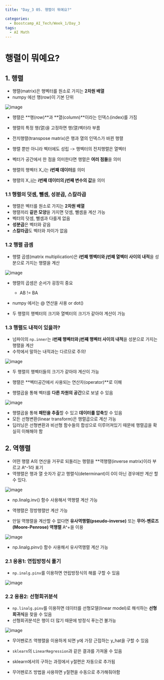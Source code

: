 ```yaml
---
title: "Day_3 05. 행렬이 뭐예요?"

categories:
  - Boostcamp_AI_Tech/Week_1/Day_3
tags:
  - AI Math
---
```


# 행렬이 뭐예요?

## 1. 행렬

- 행렬(matrix)은 행벡터를 원소로 가지는 **2차원 배열**
- numpy 에선 행(row)이 기본 단위

![image](https://user-images.githubusercontent.com/52475378/128180890-e2b9d6d4-60a7-435e-9c63-ddbadaa0bf9b.png)

- 행렬은 **행(row)**과 **열(column)**이라는 인덱스(index)를 가짐
- 행렬의 특정 행(열)을 고정하면 행(열)벡터라 부름

- 전치행렬(transpose matrix)은 행과 열의 인덱스가 바뀐 행렬
- 행렬 뿐만 아니라 벡터에도 성립 -> 행벡터의 전치행렬은 열벡터

- 벡터가 공간에서 한 점을 의미한다면 행렬은 **여러 점들**을 의미
- 행렬의 행벡터 X_i는 **i번째 데이터**를 의미
- 행렬의 X_ij는 **i번째 데이터의 j번째 변수의 값**을 의미

### 1.1 행렬의 덧셈, 뺄셈, 성분곱, 스칼라곱

- 행렬은 벡터를 원소로 가지는 **2차원 배열**
- 행렬끼리 **같은 모양**을 가지면 덧셈, 뺄셈을 계산 가능
- 벡터의 덧셈, 뺄셈과 다를게 없음
- **성분곱**은 벡터와 같음
- **스칼라곱**도 벡터와 차이가 없음

### 1.2 행렬 곱셈

- 행렬 곱셈(matrix multiplication)은 **i번째 헹벡터와 j번째 열벡터 사이의 내적**을 성분으로 가지는 행렬을 계산

![image](https://user-images.githubusercontent.com/52475378/128182226-6cd28229-9eb8-42d2-9746-15a77416f11e.png)

- 행렬의 곱셈은 순서가 굉장히 중요
  - AB != BA

- numpy 에서는 @ 연산을 사용 or dot() 
- 두 행렬의 행벡터의 크기와 열벡터의 크기가 같아야 계산이 가능

### 1.3 행렬도 내적이 있을까?

- 넘파이의 `np.inner`는 **i번쨰 행벡터와 j번쨰 행벡터 사이의 내적**을 성분으로 가지는 행렬을 계산
- 수학에서 말하는 내적과는 다르므로 주의!

![image](https://user-images.githubusercontent.com/52475378/128182778-1df17792-5b9f-4b30-bedf-72be6faa02b2.png)

- 두 행렬의 행벡터들의 크기가 같아야 계산이 가능

- 행렬은 **벡터공간에서 사용되는 연산자(operator)**로 이해
- 행렬곱을 통해 벡터를 **다른 차원의 공간**으로 보낼 수 있음

![image](https://user-images.githubusercontent.com/52475378/128183295-c9e02260-867f-4e7e-9388-5b2b06a3f0ad.png)

- 행렬곱을 통해 **패턴을 추출**할 수 있고 **데이터를 압축**할 수 있음
- 모든 선형변환(linear transform)은 행렬곱으로 계산 가능
- 딥러닝은 선형변환과 비선형 함수들의 합성으로 이루어져있기 때문에 행렬곱을 확실히 이해해야 함

## 2. 역행렬

- 어떤 행렬 A의 연산을 거꾸로 되돌리는 행렬을 **역행렬(inverse matrix)이라 부르고 A^-1라 표기
- 역행렬은 행과 열 숫자가 같고 행렬식(determinant)이 0이 아닌 경우에만 계산 할 수 있다.

![image](https://user-images.githubusercontent.com/52475378/128183656-5dd8844d-2035-4205-b47c-051b290ff65a.png)

- np.linalg.inv() 함수 사용해서 역행렬 계산 가능
- 역행렬은 정방행렬만 계산 가능

- 만일 역행렬을 계산할 수 없다면 **유사역행렬(pseudo-inverse)** 또는 **무어-펜로즈(Moore-Penrose) 역행렬** A^+을 이용

![image](https://user-images.githubusercontent.com/52475378/128183935-04e2372c-d48d-43b4-87dc-9fa3f74fb705.png)

- np.linalg.pinv() 함수 사용해서 유사역행렬 계산 가능

### 2.1 응용1: 연립방정식 풀기

- `np.inalg.pinv`를 이용하면 연립방정식의 해를 구할 수 있음

![image](https://user-images.githubusercontent.com/52475378/128184591-1cab8ce8-f183-4f87-8e2c-6afc971bb893.png)

### 2.2 응용2: 선형회귀분석

- `np.linalg.pinv`를 이용하면 데이터를 선형모델(linear model)로 해석하는 **선형회귀식**을 찾을 수 있음
- 선형회귀분석은 행이 더 많기 때문에 방정식 푸는건 불가능

![image](https://user-images.githubusercontent.com/52475378/128184995-1909c611-4bbf-49de-9d12-c2b8abbe06f4.png)

- 무어펜로즈 역행렬을 이용하게 되면 y에 가장 근접하는 y_hat을 구할 수 있음

- `sklearn`의 `LinearRegression`과 같은 결과를 가져올 수 있음
- sklearn에서의 구하는 과정에서 y절편은 자동으로 추가됨
- 무어펜로즈 방법을 사용하면 y절편을 수동으로 추가해줘야함




